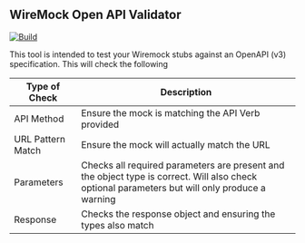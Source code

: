 ## WireMock Open API Validator

[![Build](https://github.com/tidusjar/Wiremock.OpenAPIValidator/actions/workflows/build.yml/badge.svg)](https://github.com/tidusjar/Wiremock.OpenAPIValidator/actions/workflows/build.yml)

This tool is intended to test your Wiremock stubs against an OpenAPI (v3) specification. This will check the following

| Type of Check | Description |
| ----------- | ----------- |
| API Method | Ensure the mock is matching the API Verb provided |
| URL Pattern Match | Ensure the mock will actually match the URL |
| Parameters | Checks all required parameters are present and the object type is correct. Will also check optional parameters but will only produce a warning |
| Response | Checks the response object and ensuring the types also match |